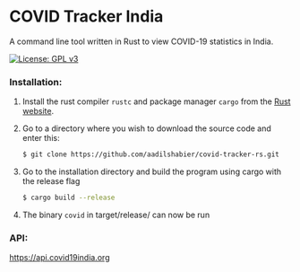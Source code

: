 # COVID Tracker India

A command line tool written in Rust to view COVID-19 statistics in India.

[![License: GPL v3](https://img.shields.io/badge/License-GPLv3-blue.svg)](https://www.gnu.org/licenses/gpl-3.0)

### Installation:

1. Install the rust compiler `rustc` and package manager `cargo` from the [Rust website](https://www.rust-lang.org/tools/install).

1. Go to a directory where you wish to download the source code and enter this:

    ```bash
    $ git clone https://github.com/aadilshabier/covid-tracker-rs.git
    ```

1. Go to the installation directory and build the program using cargo with the release flag
    ```bash
    $ cargo build --release
    ```
1. The binary `covid` in target/release/ can now be run


### API:

https://api.covid19india.org

